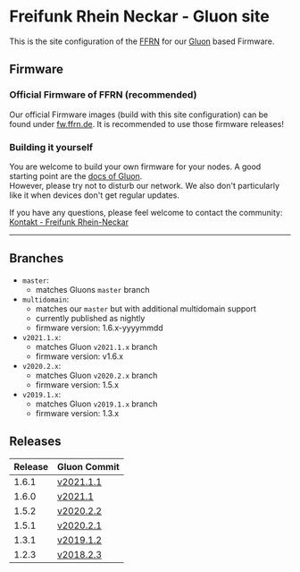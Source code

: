 # Freifunk Rhein Neckar - Gluon site

This is the site configuration of the [FFRN](https://www.freifunk-rhein-neckar.de/) for our [Gluon](https://github.com/freifunk-gluon/gluon) based Firmware.

## Firmware

### Official Firmware of FFRN (recommended)
Our official Firmware images (build with this site configuration) can be found under [fw.ffrn.de](https://fw.ffrn.de). It is recommended to use those firmware releases!


### Building it yourself
You are welcome to build your own firmware for your nodes. A good starting point are the [docs of Gluon](https://gluon.readthedocs.io/en/latest/user/getting_started.html#building-the-images).  
However, please try not to disturb our network. We also don't particularly like it when devices don't get regular updates.

If you have any questions, please feel welcome to contact the community: [Kontakt - Freifunk Rhein-Neckar](https://www.freifunk-rhein-neckar.de/kontakt/)

---

## Branches

* `master`:
    * matches Gluons `master` branch
* `multidomain`:
    * matches our `master` but with additional multidomain support
    * currently published as nightly
    * firmware version: 1.6.x-yyyymmdd
* `v2021.1.x`:
    * matches Gluon `v2021.1.x` branch
    * firmware version: v1.6.x
* `v2020.2.x`:
    * matches Gluon `v2020.2.x` branch
    * firmware version: 1.5.x
* `v2019.1.x`:
    * matches Gluon `v2019.1.x` branch
    * firmware version: 1.3.x


## Releases

| Release  | Gluon Commit |
| -------- | --------     |
| 1.6.1 | [v2021.1.1](https://github.com/freifunk-gluon/gluon/commit/0d2f834d317eb49fe2bd0e6ddbba62f5a031fd2b) |
| 1.6.0 | [v2021.1](https://github.com/freifunk-gluon/gluon/commit/0f9a6334a04da2e3916b1e1ba037f49647fb0064) |
| 1.5.2 | [v2020.2.2](https://github.com/freifunk-gluon/gluon/commit/90d0e33c619cef9e0af928ef4d6477f6c1bdc0de) |
| 1.5.1 | [v2020.2.1](https://github.com/freifunk-gluon/gluon/commit/8547bd43406a64cc652d6d8a778064f4b9b4cdfe) |
| 1.3.1 | [v2019.1.2](https://github.com/freifunk-gluon/gluon/commit/63ebeb25c0b3a7eec4c70efc92dfcfa760dd85b6) |
| 1.2.3 | [v2018.2.3](https://github.com/freifunk-gluon/gluon/commit/e3f280584170c6e12549f1f00276f966cc168975) |
